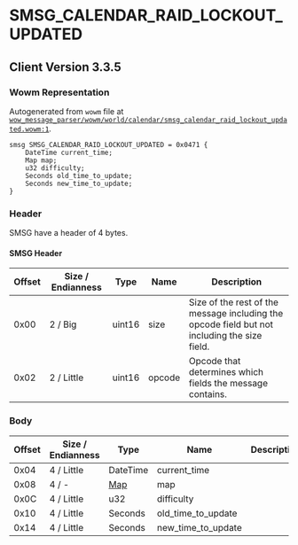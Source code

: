 # SMSG_CALENDAR_RAID_LOCKOUT_UPDATED

## Client Version 3.3.5

### Wowm Representation

Autogenerated from `wowm` file at [`wow_message_parser/wowm/world/calendar/smsg_calendar_raid_lockout_updated.wowm:1`](https://github.com/gtker/wow_messages/tree/main/wow_message_parser/wowm/world/calendar/smsg_calendar_raid_lockout_updated.wowm#L1).
```rust,ignore
smsg SMSG_CALENDAR_RAID_LOCKOUT_UPDATED = 0x0471 {
    DateTime current_time;
    Map map;
    u32 difficulty;
    Seconds old_time_to_update;
    Seconds new_time_to_update;
}
```
### Header

SMSG have a header of 4 bytes.

#### SMSG Header

| Offset | Size / Endianness | Type   | Name   | Description |
| ------ | ----------------- | ------ | ------ | ----------- |
| 0x00   | 2 / Big           | uint16 | size   | Size of the rest of the message including the opcode field but not including the size field.|
| 0x02   | 2 / Little        | uint16 | opcode | Opcode that determines which fields the message contains.|

### Body

| Offset | Size / Endianness | Type | Name | Description | Comment |
| ------ | ----------------- | ---- | ---- | ----------- | ------- |
| 0x04 | 4 / Little | DateTime | current_time |  |  |
| 0x08 | 4 / - | [Map](map.md) | map |  |  |
| 0x0C | 4 / Little | u32 | difficulty |  |  |
| 0x10 | 4 / Little | Seconds | old_time_to_update |  |  |
| 0x14 | 4 / Little | Seconds | new_time_to_update |  |  |

